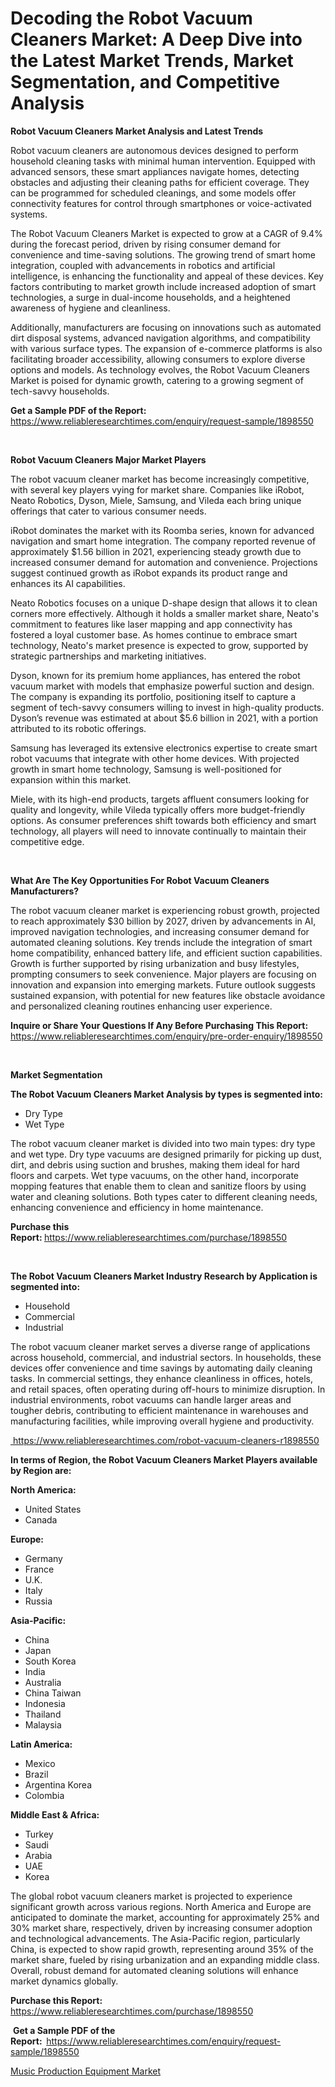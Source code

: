 <p><h1>Decoding the Robot Vacuum Cleaners Market: A Deep Dive into the Latest Market Trends, Market Segmentation, and Competitive Analysis</h1></p><p><strong>Robot Vacuum Cleaners Market Analysis and Latest Trends</strong></p>
<p><p>Robot vacuum cleaners are autonomous devices designed to perform household cleaning tasks with minimal human intervention. Equipped with advanced sensors, these smart appliances navigate homes, detecting obstacles and adjusting their cleaning paths for efficient coverage. They can be programmed for scheduled cleanings, and some models offer connectivity features for control through smartphones or voice-activated systems.</p><p>The Robot Vacuum Cleaners Market is expected to grow at a CAGR of 9.4% during the forecast period, driven by rising consumer demand for convenience and time-saving solutions. The growing trend of smart home integration, coupled with advancements in robotics and artificial intelligence, is enhancing the functionality and appeal of these devices. Key factors contributing to market growth include increased adoption of smart technologies, a surge in dual-income households, and a heightened awareness of hygiene and cleanliness.</p><p>Additionally, manufacturers are focusing on innovations such as automated dirt disposal systems, advanced navigation algorithms, and compatibility with various surface types. The expansion of e-commerce platforms is also facilitating broader accessibility, allowing consumers to explore diverse options and models. As technology evolves, the Robot Vacuum Cleaners Market is poised for dynamic growth, catering to a growing segment of tech-savvy households.</p></p>
<p><strong>Get a Sample PDF of the Report:&nbsp;</strong> <a href="https://www.reliableresearchtimes.com/enquiry/request-sample/1898550?utm_campaign=2457&utm_medium=2&utm_source=Github&utm_content=ia&utm_term=23022025&utm_id=robot-vacuum-cleaners">https://www.reliableresearchtimes.com/enquiry/request-sample/1898550</a></p>
<p>&nbsp;</p>
<p><strong>Robot Vacuum Cleaners Major Market Players</strong></p>
<p><p>The robot vacuum cleaner market has become increasingly competitive, with several key players vying for market share. Companies like iRobot, Neato Robotics, Dyson, Miele, Samsung, and Vileda each bring unique offerings that cater to various consumer needs.</p><p>iRobot dominates the market with its Roomba series, known for advanced navigation and smart home integration. The company reported revenue of approximately $1.56 billion in 2021, experiencing steady growth due to increased consumer demand for automation and convenience. Projections suggest continued growth as iRobot expands its product range and enhances its AI capabilities.</p><p>Neato Robotics focuses on a unique D-shape design that allows it to clean corners more effectively. Although it holds a smaller market share, Neato's commitment to features like laser mapping and app connectivity has fostered a loyal customer base. As homes continue to embrace smart technology, Neato's market presence is expected to grow, supported by strategic partnerships and marketing initiatives.</p><p>Dyson, known for its premium home appliances, has entered the robot vacuum market with models that emphasize powerful suction and design. The company is expanding its portfolio, positioning itself to capture a segment of tech-savvy consumers willing to invest in high-quality products. Dyson’s revenue was estimated at about $5.6 billion in 2021, with a portion attributed to its robotic offerings.</p><p>Samsung has leveraged its extensive electronics expertise to create smart robot vacuums that integrate with other home devices. With projected growth in smart home technology, Samsung is well-positioned for expansion within this market. </p><p>Miele, with its high-end products, targets affluent consumers looking for quality and longevity, while Vileda typically offers more budget-friendly options. As consumer preferences shift towards both efficiency and smart technology, all players will need to innovate continually to maintain their competitive edge.</p></p>
<p>&nbsp;</p>
<p><strong>What Are The Key Opportunities For Robot Vacuum Cleaners Manufacturers?</strong></p>
<p><p>The robot vacuum cleaner market is experiencing robust growth, projected to reach approximately $30 billion by 2027, driven by advancements in AI, improved navigation technologies, and increasing consumer demand for automated cleaning solutions. Key trends include the integration of smart home compatibility, enhanced battery life, and efficient suction capabilities. Growth is further supported by rising urbanization and busy lifestyles, prompting consumers to seek convenience. Major players are focusing on innovation and expansion into emerging markets. Future outlook suggests sustained expansion, with potential for new features like obstacle avoidance and personalized cleaning routines enhancing user experience.</p></p>
<p><strong>Inquire or Share Your Questions If Any Before Purchasing This Report:</strong> <a href="https://www.reliableresearchtimes.com/enquiry/pre-order-enquiry/1898550?utm_campaign=2457&utm_medium=2&utm_source=Github&utm_content=ia&utm_term=23022025&utm_id=robot-vacuum-cleaners">https://www.reliableresearchtimes.com/enquiry/pre-order-enquiry/1898550</a></p>
<p>&nbsp;</p>
<p><strong>Market Segmentation</strong></p>
<p><strong>The Robot Vacuum Cleaners Market Analysis by types is segmented into:</strong></p>
<p><ul><li>Dry Type</li><li>Wet Type</li></ul></p>
<p><p>The robot vacuum cleaner market is divided into two main types: dry type and wet type. Dry type vacuums are designed primarily for picking up dust, dirt, and debris using suction and brushes, making them ideal for hard floors and carpets. Wet type vacuums, on the other hand, incorporate mopping features that enable them to clean and sanitize floors by using water and cleaning solutions. Both types cater to different cleaning needs, enhancing convenience and efficiency in home maintenance.</p></p>
<p><strong>Purchase this Report:&nbsp;</strong><a href="https://www.reliableresearchtimes.com/purchase/1898550?utm_campaign=2457&utm_medium=2&utm_source=Github&utm_content=ia&utm_term=23022025&utm_id=robot-vacuum-cleaners">https://www.reliableresearchtimes.com/purchase/1898550</a></p>
<p>&nbsp;</p>
<p><strong>The Robot Vacuum Cleaners Market Industry Research by Application is segmented into:</strong></p>
<p><ul><li>Household</li><li>Commercial</li><li>Industrial</li></ul></p>
<p><p>The robot vacuum cleaner market serves a diverse range of applications across household, commercial, and industrial sectors. In households, these devices offer convenience and time savings by automating daily cleaning tasks. In commercial settings, they enhance cleanliness in offices, hotels, and retail spaces, often operating during off-hours to minimize disruption. In industrial environments, robot vacuums can handle larger areas and tougher debris, contributing to efficient maintenance in warehouses and manufacturing facilities, while improving overall hygiene and productivity.</p></p>
<p><a href="https://www.reliableresearchtimes.com/robot-vacuum-cleaners-r1898550?utm_campaign=2457&utm_medium=2&utm_source=Github&utm_content=ia&utm_term=23022025&utm_id=robot-vacuum-cleaners">&nbsp;https://www.reliableresearchtimes.com/robot-vacuum-cleaners-r1898550</a></p>
<p><strong>In terms of Region, the Robot Vacuum Cleaners Market Players available by Region are:</strong></p>
<p>
    <p> <strong> North America: </strong>
        <ul>
            <li>United States</li>
            <li>Canada</li>
        </ul>
        </p> 
    <p> <strong> Europe: </strong>
        <ul>
            <li>Germany</li>
            <li>France</li>
            <li>U.K.</li>
            <li>Italy</li>
            <li>Russia</li>
        </ul>
        </p> 
    <p> <strong> Asia-Pacific: </strong>
        <ul>
            <li>China</li>
            <li>Japan</li>
            <li>South Korea</li>
            <li>India</li>
            <li>Australia</li>
            <li>China Taiwan</li>
            <li>Indonesia</li>
            <li>Thailand</li>
            <li>Malaysia</li>
        </ul>
        </p> 
    <p> <strong> Latin America: </strong>
        <ul>
            <li>Mexico</li>
            <li>Brazil</li>
            <li>Argentina Korea</li>
            <li>Colombia</li>
        </ul>
        </p> 
    <p> <strong> Middle East & Africa: </strong>
        <ul>
            <li>Turkey</li>
            <li>Saudi</li>
            <li>Arabia</li>
            <li>UAE</li>
            <li>Korea</li>
        </ul>
    </p>
    </p>
<p><p>The global robot vacuum cleaners market is projected to experience significant growth across various regions. North America and Europe are anticipated to dominate the market, accounting for approximately 25% and 30% market share, respectively, driven by increasing consumer adoption and technological advancements. The Asia-Pacific region, particularly China, is expected to show rapid growth, representing around 35% of the market share, fueled by rising urbanization and an expanding middle class. Overall, robust demand for automated cleaning solutions will enhance market dynamics globally.</p></p>
<p><strong>Purchase this Report: </strong><a href="https://www.reliableresearchtimes.com/purchase/1898550?utm_campaign=2457&utm_medium=2&utm_source=Github&utm_content=ia&utm_term=23022025&utm_id=robot-vacuum-cleaners">https://www.reliableresearchtimes.com/purchase/1898550</a></p>
<p>&nbsp;<strong>Get a Sample PDF of the Report:&nbsp;&nbsp;</strong><a href="https://www.reliableresearchtimes.com/enquiry/request-sample/1898550?utm_campaign=2457&utm_medium=2&utm_source=Github&utm_content=ia&utm_term=23022025&utm_id=robot-vacuum-cleaners">https://www.reliableresearchtimes.com/enquiry/request-sample/1898550</a></p>
<p><strong></strong></p>
<p><p><a href="https://github.com/pelahotayabe/Market-Research-Report-List-1/blob/main/music-production-equipment-market.md?utm_campaign=2457&utm_medium=2&utm_source=Github&utm_content=ia&utm_term=23022025&utm_id=robot-vacuum-cleaners">Music Production Equipment Market</a></p></p>